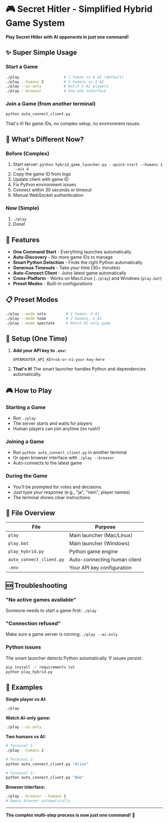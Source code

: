 # 🎮 Secret Hitler - Simplified Hybrid Game System

**Play Secret Hitler with AI opponents in just one command!**

## ✨ Super Simple Usage

### Start a Game
```bash
./play                    # 1 human vs 4 AI (default)
./play --humans 2         # 2 humans vs 3 AI  
./play --ai-only          # Watch 5 AI players
./play --browser          # Use web interface
```

### Join a Game (from another terminal)
```bash
python auto_connect_client.py
```

That's it! No game IDs, no complex setup, no environment issues.

## 🎯 What's Different Now?

### Before (Complex)
1. Start server: `python hybrid_game_launcher.py --quick-start --humans 1 --ais 4`
2. Copy the game ID from logs
3. Update client with game ID  
4. Fix Python environment issues
5. Connect within 30 seconds or timeout
6. Manual WebSocket authentication

### Now (Simple)
1. `./play`
2. Done! 

## 🚀 Features

- **One Command Start** - Everything launches automatically
- **Auto-Discovery** - No more game IDs to manage
- **Smart Python Detection** - Finds the right Python automatically
- **Generous Timeouts** - Take your time (30+ minutes)
- **Auto-Connect Client** - Joins latest game automatically  
- **Cross-Platform** - Works on Mac/Linux (`./play`) and Windows (`play.bat`)
- **Preset Modes** - Built-in configurations

## 📋 Preset Modes

```bash
./play --mode solo         # 1 human, 4 AI
./play --mode team         # 2 humans, 3 AI
./play --mode spectate     # Watch AI-only game
```

## 🔧 Setup (One Time)

1. **Add your API key to `.env`:**
   ```
   OPENROUTER_API_KEY=sk-or-v1-your-key-here
   ```

2. **That's it!** The smart launcher handles Python and dependencies automatically.

## 🎮 How to Play

### Starting a Game
- Run `./play` 
- The server starts and waits for players
- Human players can join anytime (no rush!)

### Joining a Game  
- Run `python auto_connect_client.py` in another terminal
- Or open browser interface with `./play --browser`
- Auto-connects to the latest game

### During the Game
- You'll be prompted for votes and decisions
- Just type your response (e.g., "ja", "nein", player names)
- The terminal shows clear instructions

## 📁 File Overview

| File | Purpose |
|------|---------|
| `play` | Main launcher (Mac/Linux) |
| `play.bat` | Main launcher (Windows) |
| `play_hybrid.py` | Python game engine |
| `auto_connect_client.py` | Auto-connecting human client |
| `.env` | Your API key configuration |

## 🆘 Troubleshooting

### "No active games available"
Someone needs to start a game first: `./play`

### "Connection refused"  
Make sure a game server is running: `./play --ai-only`

### Python issues
The smart launcher detects Python automatically. If issues persist:
```bash
pip install -r requirements.txt
python play_hybrid.py
```

## 🎉 Examples

**Single player vs AI:**
```bash
./play
```

**Watch AI-only game:**
```bash
./play --ai-only
```

**Two humans vs AI:**
```bash
# Terminal 1:
./play --humans 2

# Terminal 2:
python auto_connect_client.py "Alice"

# Terminal 3:  
python auto_connect_client.py "Bob"
```

**Browser interface:**
```bash
./play --browser --humans 1
# Opens browser automatically
```

---

**The complex multi-step process is now just one command!** 🎯